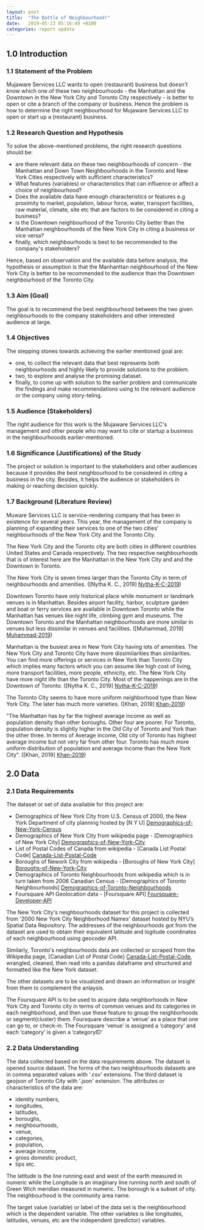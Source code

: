 ```yaml
---
layout: post
title:  "The Battle of Neighbourhood!"
date:   2019-05-23 05:16:49 +0100
categories: report update
---
```


## 1.0 Introduction 

### 1.1 Statement of the Problem 
Mujaware Services LLC wants to open (restaurant) business but doesn't know which one of these two neighbourhoods - the Manhattan and the Downtown in the New York City and Toronto City respectively - is better to open or cite a branch of the company or business. 
Hence the problem is
how to determine the right neighbourhood for Mujaware Services LLC to open or start up a (restaurant) business.

### 1.2 Research Question and Hypothesis
To solve the above-mentioned problems, the right research questions should be: 
* are there relevant data on these two neighbourhoods of concern - the Manhattan and Down Town Neighbourhoods in the Toronto and New York Cities respectively with sufficient characteristics?
* What features (variables) or characteristics that can influence or affect a choice of neighbourhood?
* Does the available data have enough characteristics or features e.g proximity to market, population, labour force, water, transport facilities, raw material, climate, site etc that are  factors to be considered in citing a business?
* is the Downtown neighbourhood of the Toronto City better than the Manhattan neighbourhoods of the New York City in citing a business or vice versa?
* finally, which neighbourhoods is best to be recommended to the company's stakeholders?

Hence, based on observation and the available data before analysis, the hypothesis or assumption is that 
the Manhanttan neighbourhood of the New York City is better to be recommended to the audience than the Downtown neighbourhood of the Toronto City.

### 1.3 Aim (Goal)
The goal is to recommend the best neighbourhood between the two given neighbourhoods to the company stakeholders and other interested audience at large.

### 1.4 Objectives
The stepping stones towards achieving the earlier mentioned goal are:
* one, to collect the relevant data that best represents both neighbourhoods and highly likely to provide solutions to the problem.
* two, to explore and analyse the promising dataset.
* finally, to come up with solution to the earlier problem and communicate the findings and make recommendations using to the relevant audience or the company using story-teling. 

### 1.5 Audience (Stakeholders)
The right audience for this work is the Mujaware Services LLC's management and other people who may want to cite or startup a business in the neighbourhooods earlier-mentioned.

### 1.6 Significance (Justifications) of the Study
The project or solution is important to the stakeholders and other audiences  because it provides the best  neighbourhood to be considered in citing a business in the city.
Besides, it helps the audience or stakeholders in making or reaching decision quickly. 

### 1.7  Background (Literature Review)

Muware Services LLC is service-rendering company that has been in existence for several years. This year, the management of the company is planning of expanding their services to one of the two cities' neighbourhoods of the New York City and the Toronto City. 

The New York City and the Toronto city are both cities in different countries United States and Canada respectively. The two respective neighbourhoods that is of interest here are the Manhattan in the New York City and and the Downtown in Toronto.

The New York City is seven times larger than the Toronto City in term of neighbourhoods and amenities. ([Nytha K. C., 2019] [Nytha-K-C-2019])

Downtown Toronto have only historical place while monument or landmark venues is in Manhattan. Besides airport facility, harbor, sculpture garden and boat or ferry services are available in Downtown Toronto while the Manhattan has venues like night life, climbing gym and museums. The Downtown Toronto and the Manhattan neighbourhoods are more similar in venues but less dissimilar in venues and facilities. ([Muhammad, 2019] [Muhammad-2019])

Manhattan is the busiest area in New York City having lots of amenities. The New York City and Toronto City have more dissimilarities than similarities. You can find more offerings or services in New York than Toronto City which implies many factors which you can assume like high cost of living, more transport facilities, more people, ethnicity, etc. The New York City have more night life than the Toronto City. Most of the happenings are in the Downtown of Toronto. ([Nytha K. C., 2019] [Nytha-K-C-2019])

The Toronto City seems to have more uniform neighborhood type than New York City. The later has much more varieties. ([Khan, 2019] [Khan-2019])

"The Manhattan has by far the highest average income as well as population density than other boroughs. Other four are poorer.
For Toronto, population density is slightly higher in the Old City of Toronto and York than the other three. In terms of Average income, Old city of Toronto has highest average income but not very far from other four.
Toronto has much more uniform distribution of population and average income than the New York City". ([Khan, 2019] [Khan-2019])

## 2.0 Data 
### 2.1 Data Requirements
The dataset or set of data available for this project are:
* Demographics of New York City from U.S. Census of 2000, the New York Department
of city planning hosted by [N Y U] [Demographics-of-New-York-Census]
* Demographics of New York City from wikipedia page - [Demographics of New York City] [Demographics-of-New-York-City]
* List of Postal Codes of Canada from wikipedia - [Canada List Postal Code] [Canada-List-Postal-Code]
* Boroughs of Nework City from wikipedia - [Boroughs of New York City] [Boroughs-of-New-York-City] 
* Demographics of Toronto Neighbourhoods from wikipedia which is in turn taken from 2006 Canadian Census - [Demographics of Toronto Neighbourhoods] [Demographics-of-Toronto-Neighbourhoods]
* Foursquare API Geolocation data - [Foursquare API] [Foursquare-Developer-API]

The New York City's neighbourhoods dataset for this project is collected from '2000 New York City Neighborhood Names' dataset hosted by NYU’s Spatial Data Repository.
The addresses of the neighbourhoods got from the dataset are used to obtain their equivalent latitude and logitude coordinates of each neighbourhood using geocoder API.

Similarly, Toronto's neighbourhoods data are collected or scraped from the Wikipedia page, [Canadian List of Postal Code] [Canada-List-Postal-Code], wrangled, cleaned, then read into a pandas dataframe and structured and formatted like the New York dataset.

The other datasets are to be visualized and drawn an information or insight from them to complement the anlaysis.

The Foursquare API is to be used to acquire data neighborhoods in New York City and Toronto city in terms of common venues and its categories in each neighborhood, and then use these feature to group the neighborhoods or segment(cluster) them.
Foursquare describe a ‘venue’ as a place that one can go to, or check-in.
The Foursquare ‘venue’ is assigned a ‘category’ and each ‘category’ is given a ‘categoryID'



### 2.2 Data Understanding
The data collected based on the data requirements above. The dataset is opened source dataset. 
The forms of the two neighbourhoods datasets are in comma separated values with '.csv' extensions. The third dataset is geojson of Toronto City with '.json' extension.
The attributes or characteristics of the data are: 
* identity numbers, 
* longitudes, 
* latitudes, 
* boroughs, 
* neighbourhoods, 
* venue, 
* categories, 
* population, 
* average income, 
* gross domestic product, 
* tips etc.

The latitude is the line running east and west of the earth measured in numeric while
the Longitude is an imaginary line running north and south of Green Wich meridian measured in numeric.
The borough is a subset of city. The neighbourhood is the community area name. 

The target value (variable) or label of the data set is the neighbourhood which is the dependent variable. The other variables is like longitudes, latitudes, venues, etc are the independent (predictor) variables.





<!--
You’ll find this post in your `_posts` directory. Go ahead and edit it and re-build the site to see your changes. You can rebuild the site in many different ways, but the most common way is to run `jekyll serve`, which launches a web server and auto-regenerates your site when a file is updated.

To add new posts, simply add a file in the `_posts` directory that follows the convention `YYYY-MM-DD-name-of-post.ext` and includes the necessary front matter. Take a look at the source for this post to get an idea about how it works.

Jekyll also offers powerful support for code snippets:

{% highlight ruby %}
def print_hi(name)
  puts "Hi, #{name}"
end
print_hi('Tom')
#=> prints 'Hi, Tom' to STDOUT.
{% endhighlight %}
-->

<!--
Check out the [Canada List Postal Code][Canada-List-Postal-Code] for more info on how to get the most out of Jekyll. File all bugs/feature requests at [Geospatial Data of Canada][Geospatial-Data-of-Canada]. If you have questions, you can ask them on [Geocoder Python package][Geocoder-Python-package].
-->


[Khan-2019]: https://www.galibhassankhan.com/2019/04/10/segmentation-and-comparison-of-neighborhood-toronto-new-york-using-foursquare-api-and-clustering/

[Muhammad-2019]: https://capstoneprojectreport.blogspot.com/2019/01/the-battle-of-neighborhoods.html?m=1

[Nytha-K-C-2019]: https://starnithi.blogspot.com/2019/01/the-battle-of-neighborhoods.html?m=1

[Demographics-of-New-York-Census]: https://www1.nyc.gov/site/doh/data/health-tools/neighborhood-statistics-demographics.page

[Demographics-of-New-York-City]:https://en.wikipedia.org/wiki/Demographics_of_New_York_City

[Demographics-of-Toronto-Neighbourhoods]:https://en.wikipedia.org/wiki/Demographics_of_Toronto_Neighbourhoods

[Foursquare-Developer-API]:https://foursquare.com

[Boroughs-of-New-York-City]:https://en.wikipedia.org/wiki/Buroughs_of_New_York_City

[Canada-List-Postal-Code]:https://en.wikipedia.org/wiki/List_of_postal_codes_of_Canada:_M

[Geospatial-Data-of-Canada]: http://cocl.us/Geospatial_data

[Geocoder-Python-package]:https://geocoder.readthedocs.io/index.html

[BeautifulSoup-package]:http://beautiful-soup-4.readthedocs.io/en/latest/
